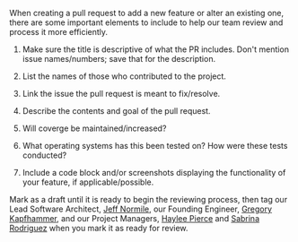 When creating a pull request to add a new feature or alter an existing one,
there are some important elements to include to help our team review and process it more efficiently.

1. Make sure the title is descriptive of what the PR includes. Don't mention issue names/numbers; save that for the description.

2. List the names of those who contributed to the project.

3. Link the issue the pull request is meant to fix/resolve.

4. Describe the contents and goal of the pull request.

5. Will coverge be maintained/increased?

6. What operating systems has this been tested on? How were these tests conducted?

7. Include a code block and/or screenshots displaying the functionality of your feature, if applicable/possible.

Mark as a draft until it is ready to begin the reviewing process, then tag our Lead Software Architect,
[Jeff Normile](https://github.com/jnormile), our Founding Engineer, [Gregory Kapfhammer](https://github.com/gkapfham),
and our Project Managers, [Haylee Pierce](https://github.com/hayleepierce) and [Sabrina Rodriguez](https://github.com/rodriguez03)
when you mark it as ready for review.
